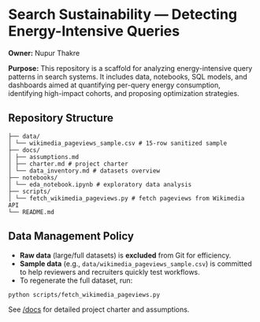 # Search Sustainability — Detecting Energy-Intensive Queries

**Owner:** Nupur Thakre  

**Purpose:** This repository is a scaffold for analyzing energy-intensive query patterns in search systems. It includes data, notebooks, SQL models, and dashboards aimed at quantifying per-query energy consumption, identifying high-impact cohorts, and proposing optimization strategies.  


## Repository Structure

```search-sustainability/  
├── data/  
│ └── wikimedia_pageviews_sample.csv # 15-row sanitized sample  
├── docs/  
│ ├── assumptions.md   
│ ├── charter.md # project charter  
│ └── data_inventory.md # datasets overview  
├── notebooks/  
│ └── eda_notebook.ipynb # exploratory data analysis  
├── scripts/  
│ └── fetch_wikimedia_pageviews.py # fetch pageviews from Wikimedia API  
└── README.md
```

## Data Management Policy

- **Raw data** (large/full datasets) is **excluded** from Git for efficiency.  
- **Sample data** (e.g., `data/wikimedia_pageviews_sample.csv`) is committed to help reviewers and recruiters quickly test workflows.  
- To regenerate the full dataset, run:

```bash
python scripts/fetch_wikimedia_pageviews.py
```



See [/docs](./docs) for detailed project charter and assumptions.
